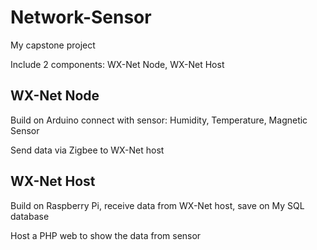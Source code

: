 # Network-Sensor
My capstone project

Include 2 components: WX-Net Node, WX-Net Host

## WX-Net Node
Build on Arduino connect with sensor: Humidity, Temperature, Magnetic Sensor

Send data via Zigbee to WX-Net host

## WX-Net Host
Build on Raspberry Pi, receive data from WX-Net host, save on My SQL database

Host a PHP web to show the data from sensor  
